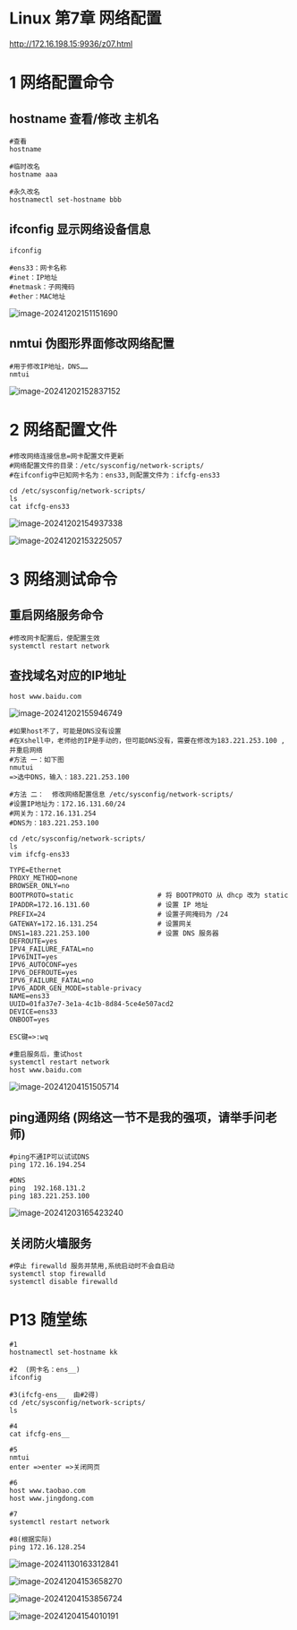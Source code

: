 # Linux 第7章 网络配置

http://172.16.198.15:9936/z07.html

# 1 网络配置命令

## hostname 查看/修改 主机名

```
#查看
hostname

#临时改名
hostname aaa

#永久改名
hostnamectl set-hostname bbb
```



## ifconfig 显示网络设备信息

```
ifconfig

#ens33：网卡名称
#inet：IP地址
#netmask：子网掩码
#ether：MAC地址
```

![image-20241202151151690](png/image-20241202151151690.png)



## nmtui 伪图形界面修改网络配置

```
#用于修改IP地址，DNS……
nmtui
```

![image-20241202152837152](png/image-20241202152837152.png)



# 2 网络配置文件

```
#修改网络连接信息=网卡配置文件更新
#网络配置文件的目录：/etc/sysconfig/network-scripts/
#在ifconfig中已知网卡名为：ens33,则配置文件为：ifcfg-ens33

cd /etc/sysconfig/network-scripts/
ls
cat ifcfg-ens33
```

![image-20241202154937338](png/image-20241202154937338.png)

![image-20241202153225057](png/image-20241202153225057.png)



# 3 网络测试命令

## 重启网络服务命令

```
#修改网卡配置后，使配置生效
systemctl restart network
```



## 查找域名对应的IP地址

```
host www.baidu.com
```

![image-20241202155946749](png/image-20241202155946749.png)

```
#如果host不了，可能是DNS没有设置
#在Xshell中，老师给的IP是手动的，但可能DNS没有，需要在修改为183.221.253.100 ,并重启网络
#方法 一：如下图
nmutui
=>选中DNS，输入：183.221.253.100

#方法 二：  修改网络配置信息 /etc/sysconfig/network-scripts/
#设置IP地址为：172.16.131.60/24
#网关为：172.16.131.254
#DNS为：183.221.253.100

cd /etc/sysconfig/network-scripts/
ls
vim ifcfg-ens33

TYPE=Ethernet 
PROXY_METHOD=none 
BROWSER_ONLY=no 
BOOTPROTO=static 			         # 将 BOOTPROTO 从 dhcp 改为 static 
IPADDR=172.16.131.60				 # 设置 IP 地址 
PREFIX=24							 # 设置子网掩码为 /24 
GATEWAY=172.16.131.254				 # 设置网关 
DNS1=183.221.253.100				 # 设置 DNS 服务器 
DEFROUTE=yes 
IPV4_FAILURE_FATAL=no 
IPV6INIT=yes 
IPV6_AUTOCONF=yes 
IPV6_DEFROUTE=yes 
IPV6_FAILURE_FATAL=no 
IPV6_ADDR_GEN_MODE=stable-privacy 
NAME=ens33 
UUID=01fa37e7-3e1a-4c1b-8d84-5ce4e507acd2 
DEVICE=ens33 
ONBOOT=yes

ESC键=>:wq

#重启服务后，重试host
systemctl restart network
host www.baidu.com
```

![image-20241204151505714](png/image-20241204151505714.png)

## ping通网络 (网络这一节不是我的强项，请举手问老师)

```
#ping不通IP可以试试DNS
ping 172.16.194.254  

#DNS
ping  192.168.131.2
ping 183.221.253.100  
```

![image-20241203165423240](png/image-20241203165423240.png)

## 关闭防火墙服务

```
#停止 firewalld 服务并禁用,系统启动时不会自启动
systemctl stop firewalld 
systemctl disable firewalld
```



# P13 随堂练

```
#1
hostnamectl set-hostname kk

#2  (网卡名：ens__)
ifconfig

#3(ifcfg-ens__  由#2得)
cd /etc/sysconfig/network-scripts/
ls

#4
cat ifcfg-ens__

#5
nmtui
enter =>enter =>关闭网页

#6
host www.taobao.com
host www.jingdong.com

#7
systemctl restart network

#8(根据实际)
ping 172.16.128.254

```



![image-20241130163312841](png/image-20241130163312841.png)

![image-20241204153658270](png/image-20241204153658270.png)

![image-20241204153856724](png/image-20241204153856724.png)

![image-20241204154010191](png/image-20241204154010191.png)